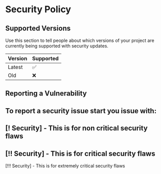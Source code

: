 # Security Policy

## Supported Versions

Use this section to tell people about which versions of your project are
currently being supported with security updates.

| Version | Supported          |
| ------- | ------------------ |
| Latest  | :white_check_mark: |
| Old     | :x:                |

## Reporting a Vulnerability
To report a security issue start you issue with: 
-
[! Security] - This is for non critical security flaws 
-
[!! Security] - This is for critical security flaws 
-
[!!! Security] - This is for extremely critical security flaws
